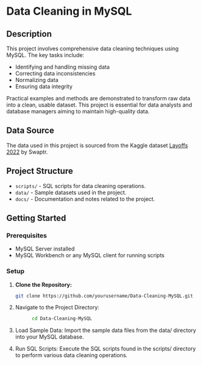 # Data Cleaning in MySQL 

## Description

This project involves comprehensive data cleaning techniques using MySQL. The key tasks include:

- Identifying and handling missing data
- Correcting data inconsistencies
- Normalizing data
- Ensuring data integrity

Practical examples and methods are demonstrated to transform raw data into a clean, usable dataset. This project is essential for data analysts and database managers aiming to maintain high-quality data.

## Data Source

The data used in this project is sourced from the Kaggle dataset [Layoffs 2022](https://www.kaggle.com/datasets/swaptr/layoffs-2022) by Swaptr.

## Project Structure

- `scripts/` - SQL scripts for data cleaning operations.
- `data/` - Sample datasets used in the project.
- `docs/` - Documentation and notes related to the project.

## Getting Started

### Prerequisites

- MySQL Server installed
- MySQL Workbench or any MySQL client for running scripts


### Setup

1. **Clone the Repository:**
   ```sh
   git clone https://github.com/yourusername/Data-Cleaning-MySQL.git

2. Navigate to the Project Directory:
   ```sh
         cd Data-Cleaning-MySQL

3. Load Sample Data:
Import the sample data files from the data/ directory into your MySQL database.

4. Run SQL Scripts:
Execute the SQL scripts found in the scripts/ directory to perform various data cleaning operations.
